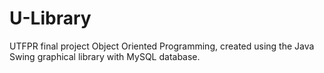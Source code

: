 # U-Library

UTFPR final project Object Oriented Programming, created using the Java Swing graphical library with MySQL database.


